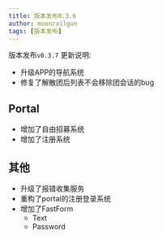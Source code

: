 ```yaml
---
title: 版本发布0.3.6
author: moonrailgun
tags: [版本发布]
---
```


版本发布`v0.3.7` 更新说明:

- 升级APP的导航系统
- 修复了解散团后列表不会移除团会话的bug

## Portal

- 增加了自由招募系统
- 增加了注册系统

<!--truncate-->

## 其他

- 升级了报错收集服务
- 重构了portal的注册登录系统
- 增加了FastForm
  - Text
  - Password
